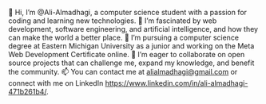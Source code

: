 👋 Hi, I’m @Ali-Almadhagi, a computer science student with a passion for coding and learning new technologies.
👀 I’m fascinated by web development, software engineering, and artificial intelligence, and how they can make the world a better place.
🌱 I’m pursuing a computer science degree at Eastern Michigan University as a junior and working on the Meta Web Development Certificate online.
💞️ I’m eager to collaborate on open source projects that can challenge me, expand my knowledge, and benefit the community.
📫 You can contact me at alialmadhagi@gmail.com or connect with me on LinkedIn  https://www.linkedin.com/in/ali-almadhagi-471b261b4/.



<!---
Ali-Almadhagi/Ali-Almadhagi is a ✨ special ✨ repository because its `README.md` (this file) appears on your GitHub profile.
You can click the Preview link to take a look at your changes.
--->
